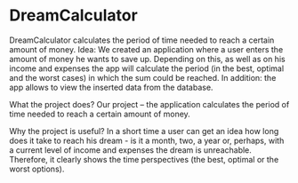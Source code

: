 # DreamCalculator
DreamCalculator calculates the period of time needed to reach a certain amount of money. 
Idea: We created an application where a user enters the amount of money he wants to save up. 
Depending on this, as well as on his income and expenses the app will calculate the period (in the best, optimal and the worst cases) in which the sum could be reached. 
In addition: the app allows to view the inserted data from the database.

What the project does?
Our project – the application calculates the period of time needed to reach a certain amount of money. 

Why the project is useful?
In a short time a user can get an idea how long does it take to reach his dream - is it a month, two, a year or, perhaps, 
with a current level of income and expenses the dream is unreachable. Therefore, it clearly shows the time perspectives (the best, optimal or the worst options).
